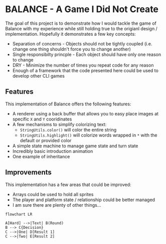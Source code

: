 # BALANCE - A Game I Did Not Create
The goal of this project is to demonstrate how I would tackle the game of Balance with my experience while still holding true to the origianl design / implementation.  Hopefully it demonstrates a few key concepts:
* Separation of concerns - Objects should not be tightly coupled (i.e. change one thing shouldn't force you to change another)
* Single responsibilty princple - Each object should have only one reason to change
* DRY - Minimize the number of times you repeat code for any reason
* Enough of a framework that the code presented here could be used to develop other CLI games

## Features
This implementation of Balance offers the following features:
* A renderer using a back buffer that allows you to easy place images at specific `X` and `Y` cooridinates
* A few mechanisms to simplify colorizing text:
    * `StringUtils.color()` will color the entire string
    * `StringUtils.highlight()` will colorize words wrapped in `*` with the default or provided color
* A simple state machine to manage game state and turn state
* Incredibly basic introduction animation
* One example of inheritance

## Improvements
This implementation has a few areas that could be improved:
* Arrays could be used to hold all sprites
* The player and platform state / relationship could be better managed
* I am sure there are plenty of other things...

```mermaid
flowchart LR

A[Hard] -->|Text| B(Round)
B --> C{Decision}
C -->|One| D[Result 1]
C -->|Two| E[Result 2]
```
